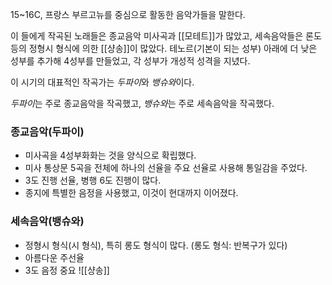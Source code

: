 15~16C, 프랑스 부르고뉴를 중심으로 활동한 음악가들을 말한다. 

이 들에게 작곡된 노래들은 종교음악 미사곡과 [[모테트]]가 많았고, 세속음악들은 론도등의 정형시 형식에 의한 [[샹송]]이 많았다. 테노르(기본이 되는 성부) 아래에 더 낮은 성부를 추가해 4성부를 만들었고, 각 성부가 개성적 성격을 지녔다. 

이 시기의 대표적인 작곡가는 *두파이*와 *뱅슈와*이다. 

*두파이*는 주로 종교음악을 작곡했고, *뱅슈와*는 주로 세속음악을 작곡했다.

### 종교음악(두파이)
+ 미사곡을 4성부화화는 것을 양식으로 확립했다. 
+ 미사 통상문 5곡을 전체에 하나의 선율을 주요 선율로 사용해 통일감을 주었다.
+ 3도 진행 선율, 병행 6도 진행이 많다.
+ 종지에 특별한 음정을 사용했고, 이것이 현대까지 이어졌다.

### 세속음악(뱅슈와)
+ 정형시 형식(시 형식), 특히 롱도 형식이 많다. (롱도 형식: 반복구가 있다)
+ 아름다운 주선율
+ 3도 음정 중요
![[샹송]]